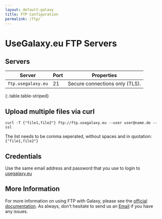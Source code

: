 ```yaml
---
layout: default-galaxy
title: FTP Configuration
permalink: /ftp/
---
```


# UseGalaxy.eu FTP Servers

## Servers

Server                   | Port | Properties
-----------------------  | ---- | ----
`ftp.usegalaxy.eu` | 21   | Secure connections only (TLS).
{:.table.table-striped}

## Upload multiple files via curl

`curl -T {"file1,file2"} ftp://ftp.usegalaxy.eu --user user@name.de --ssl`

The list needs to be comma seperated, without spaces and in quotation: `{"file1,file2"}`

## Credentials

Use the same email address and password that you use to login to [usegalaxy.eu](https://usegalaxy.eu)

## More Information

For more information on using FTP with Galaxy, please see the [official
documentation](https://galaxyproject.org/ftp-upload/). As always, don't
hesitate to send us an
[Email](mailto:galaxy@informatik.uni-freiburg.de?subject=FTP+Issue) if you
have any issues.
